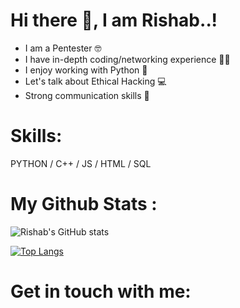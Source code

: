 
# Hi there 👋, I am Rishab..!
- I am a Pentester :nerd_face:	
- I have in-depth coding/networking experience :man_technologist:
- I enjoy working with Python :blue_heart:
- Let's talk about Ethical Hacking :computer:
- Strong communication skills :speech_balloon:	

# Skills: 
PYTHON / C++ / JS / HTML / SQL

# My Github Stats :
![Rishab's GitHub stats](https://github-readme-stats.vercel.app/api?username=rishabhacking&show_icons=true&theme=dark)

[![Top Langs](https://github-readme-stats.vercel.app/api/top-langs/?username=rishabhacking)](https://github.com/anuraghazra/github-readme-stats)

# Get in touch with me:


